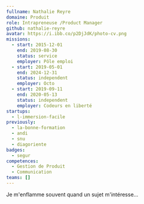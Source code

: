 ```yaml
---
fullname: Nathalie Reyre
domaine: Produit
role: Intrapreneuse /Product Manager
github: nathalie-reyre
avatar: https://i.ibb.co/p2DjJdK/photo-cv.png
missions:
  - start: 2015-12-01
    end: 2019-08-30
    status: service
    employer: Pôle emploi
  - start: 2019-05-01
    end: 2024-12-31
    status: independent
    employer: Octo
  - start: 2019-09-11
    end: 2020-05-13
    status: independent
    employer: Codeurs en liberté
startups:
  - l-immersion-facile
previously:
  - la-bonne-formation
  - andi
  - snu
  - diagoriente
badges:
  - segur
competences:
  - Gestion de Produit
  - Communication
teams: []
---
```

Je m'enflamme souvent quand un sujet m'intéresse...